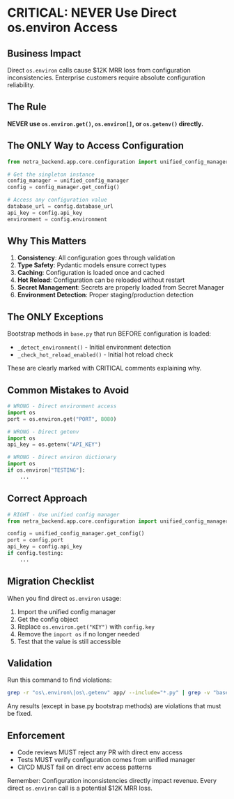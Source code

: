 # CRITICAL: NEVER Use Direct os.environ Access

## Business Impact
Direct `os.environ` calls cause $12K MRR loss from configuration inconsistencies.
Enterprise customers require absolute configuration reliability.

## The Rule
**NEVER use `os.environ.get()`, `os.environ[]`, or `os.getenv()` directly.**

## The ONLY Way to Access Configuration

```python
from netra_backend.app.core.configuration import unified_config_manager

# Get the singleton instance
config_manager = unified_config_manager
config = config_manager.get_config()

# Access any configuration value
database_url = config.database_url
api_key = config.api_key
environment = config.environment
```

## Why This Matters

1. **Consistency**: All configuration goes through validation
2. **Type Safety**: Pydantic models ensure correct types
3. **Caching**: Configuration is loaded once and cached
4. **Hot Reload**: Configuration can be reloaded without restart
5. **Secret Management**: Secrets are properly loaded from Secret Manager
6. **Environment Detection**: Proper staging/production detection

## The ONLY Exceptions

Bootstrap methods in `base.py` that run BEFORE configuration is loaded:
- `_detect_environment()` - Initial environment detection
- `_check_hot_reload_enabled()` - Initial hot reload check

These are clearly marked with CRITICAL comments explaining why.

## Common Mistakes to Avoid

```python
# WRONG - Direct environment access
import os
port = os.environ.get("PORT", 8080)

# WRONG - Direct getenv
import os
api_key = os.getenv("API_KEY")

# WRONG - Direct environ dictionary
import os
if os.environ["TESTING"]:
    ...
```

## Correct Approach

```python
# RIGHT - Use unified config manager
from netra_backend.app.core.configuration import unified_config_manager

config = unified_config_manager.get_config()
port = config.port
api_key = config.api_key
if config.testing:
    ...
```

## Migration Checklist

When you find direct `os.environ` usage:

1. Import the unified config manager
2. Get the config object
3. Replace `os.environ.get("KEY")` with `config.key`
4. Remove the `import os` if no longer needed
5. Test that the value is still accessible

## Validation

Run this command to find violations:
```bash
grep -r "os\.environ\|os\.getenv" app/ --include="*.py" | grep -v "base.py"
```

Any results (except in base.py bootstrap methods) are violations that must be fixed.

## Enforcement

- Code reviews MUST reject any PR with direct env access
- Tests MUST verify configuration comes from unified manager
- CI/CD MUST fail on direct env access patterns

Remember: Configuration inconsistencies directly impact revenue. 
Every direct `os.environ` call is a potential $12K MRR loss.
